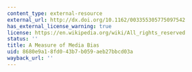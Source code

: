```yaml
---
content_type: external-resource
external_url: http://dx.doi.org/10.1162/003355305775097542
has_external_license_warning: true
license: https://en.wikipedia.org/wiki/All_rights_reserved
status: ''
title: A Measure of Media Bias
uid: 8680e9a1-8fd0-43b7-b059-aeb27bbcd03a
wayback_url: ''
---
```

